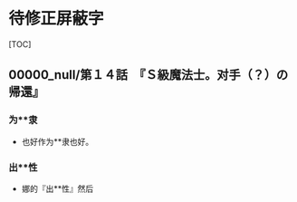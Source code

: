 # 待修正屏蔽字

[TOC]

## 00000_null/第１４話　『Ｓ級魔法士。对手（？）の帰還』

### 为**隶

- 也好作为**隶也好。

### 出**性

- 娜的『出**性』然后
